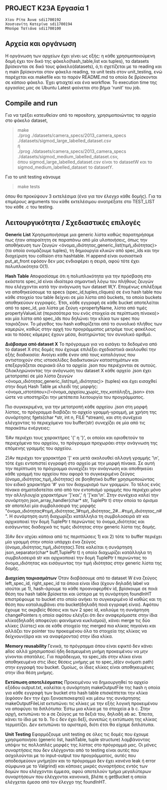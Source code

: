 ## PROJECT K23A Εργασία 1
	Χίου Ρίτα Άννα sdi1700192
	Χουσιανίτη Κατερίνα sdi1700194
	Μπούρα Τατιάνα sdi1700100

## Αρχεία και οργάνωση
Η οργάνωση των αρχείων έχει γίνει ως εξής: η κάθε χρησιμοποιούμενη δομή έχει τον δικό της φάκελο(hash_table,list και tuples), τα datasets βρίσκονται σε δικό τους φάκελο(datasets), ό,τι σχετίζεται με το reading και η main βρίσκονται στον φάκελο reading, τα unit tests στον unit_testing, ενώ παρέχεται και makefile και το παρόν README.md τα οποία δε βρίσκονται σε κάποιο φάκελο.
Έχει φτιαχτεί και ένα workflow. Το execution time της εργασίας μας σε Ubuntu Latest φαίνεται στο βήμα 'runit' του job.

## Compile and run
Για να τρέξει κατευθείαν από το repository, χρησιμοποιώντας τα αρχεία στο φάκελο dataset,
> make  
> ./prog ./datasets/camera_specs/2013_camera_specs ./datasets/sigmod_large_labelled_dataset.csv  
						ή  
> ./prog ./datasets/camera_specs/2013_camera_specs ./datasets/sigmod_medium_labelled_dataset.csv,  
όπου sigmod_large_labelled_dataset.csv είναι το datasetW και το sigmod_medium_labelled_dataset το datasetY.  
  
Για το unit testing κάνουμε
> make tests  

όπου θα προκύψουν 3 εκτελέσιμα (ένα για τον έλεγχο κάθε δομής). Για τα επιμέρους arguments του κάθε εκτελέσιμου ανατρέξατε στο TEST_LIST του κάθε .c του testing.

## Λειτουργικότητα / Σχεδιαστικές επιλογές

**Generic List**
Χρησιμοποιήσαμε μια generic λίστα καθώς παρατηρήσαμε πως ήταν απαραίτητη σε παραπάνω από μία υλοποιήσεις, όπως την αποθήκευση των ζευγών <όνομα_ιδιότητας,generic_list(τιμή_ιδιότητας)> (τα οποία ονομάζουμε tuples), τη δημιουργία κλικών από spec_ids και την διαχείριση του collision στα hashtable.
H append είναι ουσιαστικά put_at_front εφόσον δεν μας ενδιαφέρει η σειρά, αφού τότε έχει πολυπλοκότητα Ο(1).

**Hash Table**
Αποφασίσαμε ότι η πολυπλοκότητα για την πρόσβαση στο εκάστοτε spec_id είναι ιδιαίτερα σημαντική λόγω του πλήθους ζευγών που ελέγχονται κατά την ανάγνωση των dataset W,Y. Επομένως επιλέξαμε να αποθηκεύσουμε τα specs (spec_id,tuples,cliques) σε ένα hash table που κάθε στοιχείο του table δείχνει σε μία λίστα από buckets, τα οποία buckets αποθηκεύουν εγγραφές. Έτσι, κάθε εγγραφή σε κάθε bucket αποτελείται από το spec_id, μια λίστα με ζεύγη <propertyName, λίστα από τιμές propertyValueList (περισσότερα του ενός στοιχεία σε περίπτωση πίνακα)> και μία λίστα από spec_ids που δηλώνει την κλίκα των spec που ταιριάζουν. 
Το μέγεθος του hash καθορίζεται από το συνολικό πλήθος των καμερών, καθώς στην αρχή του προγράμματος μετράμε τους φακέλους και το πόσες κάμερες έχουν μέσα, διατηρώντας τον συνολικό αριθμό.

**Διάβασμα από dataset X**
Το πρόγραμμα για να εισάγει τα δεδομένα από το dataset X στις δομές που έχουμε επιλέξει σχεδιαστικά ακολουθεί την εξής διαδικασία:
Ανοίγει κάθε έναν από τους καταλόγους που αντιστοιχούν στις ιστοσελίδες διαδικτυακών καταστημάτων και επεξεργάζεται σειριακά όλα τα αρχεία .json που περιέχονται σε αυτούς.
Ολοκληρώνοντας την ανάγνωση του dataset X κάθε αρχείο .json έχει μετατραπεί σε μία λίστα ζευγών <όνομα_ιδιότητας,generic_list(τιμή_ιδιότητας)> (tuples) και έχει εισαχθεί στην δομή Hash Table με κλειδί της μορφής: 					<όνομα_ιστοτόπου>//<όνομα_αρχείου_χωρίς_την_κατάληξη_.json> 
έτσι ώστε να υποστηρίζει την μετέπειτα λειτουργία του προγράμματος.

Πιο συγκεκριμένα, για την μετατροπή κάθε αρχείου .json στη μορφή λίστας, το πρόγραμμα διαβάζει το αρχείο γραμμή-γραμμή, με χρήση της συνάρτησης fgets(char *str, int n, FILE *stream), και στη συνέχεια ελέγχοντας το περιεχόμενο του buffer(str) συνεχίζει σε μία από τις παρακάτω ενέργειες:

1)Αν περιέχει τους χαρακτήρες '{' η '}', οι οποίοι και οριοθετούν τα περιεχόμενα του αρχείου, το πρόγραμμα προχωράει στην ανάγνωση της επόμενης γραμμής του αρχείου.

2)Αν περιέχει τον χαρακτήρα '[' και μετά ακολουθεί αλλαγή γραμμής '\n', τότε έχει εντοπιστεί εγγραφή στο αρχείο με την μορφή πίνακα.
Σε αυτή την περίπτωση το πρόγραμμα συνεχίζει την ανάγνωση και αποθηκεύει κάθε γραμμή του αρχείου που αφορά το συγκεκριμένο ζεύγος (όνομα_ιδιότητας,τιμή_ιδιότητας) σε βοηθητικό buffer χρησιμοποιώντας τον ειδικό χαρακτήρα '#' για τον διαχωρισμό των γραμμών. Το τέλος ενός πίνακα σηματοδοτείται από από τον εντοπισμό γραμμής που περιέχει μόνο την αλληλουχία χαρακτήρων ']'και',' ή ']'και'\n'. Στην συνέχεια καλεί την συνάρτηση  json_array_handler(char* str, TuplePtr t) στην οποία το όρισμα str αποτελεί μία συμβολοσειρά της μορφής "όνομα_ιδιότητας#τιμή_ιδιότητας_1#τιμή_ιδιότητας_2#...#τιμή_ιδιότητας_n#". H συνάρτηση αυτή διαχωρίζει  κατάλληλα τη συμβολοσειρά str και αρχικοποιεί την δομή TuplePtr t περνώντας το όνομα_ιδιότητας και εισάγωντας διαδοχικά τις τιμές ιδιότητας στην generic λίστα της δομής.

3)Αν δεν ισχύει κάποια από τις περιπτώσεις 1) και 2) τότε το buffer περιέχει μία γραμμή στην οποία υπάρχει ένα ζεύγος (όνομα_ιδιότητας,τιμή_ιδιότητας).Τότε καλείται η συνάρτηση json_separator(char* buff,TuplePtr t) η οποία διαχωρίζει  κατάλληλα τη συμβολοσειρά str και αρχικοποιεί την δομή TuplePtr t περνώντας το όνομα_ιδιότητας και εισάγωντας την τιμή ιδιότητας στην generic λίστα της δομής. 

**Διαχείση ταιριασμάτων**
Όταν διαβάσουμε από το dataset W ένα ζεύγος left_spec_id, right_spec_id τα όποια είναι ίδια (έχουν δηλαδή label να ισούται με 1), hash-άρουμε το κάθε προαναφερθέν id, βρίσκουμε σε ποιά θέση του hash table βρίσκεται και ύστερα με τη συνάρτηση foundInHT επιστρέφουμε το bucket στο οποίο ανήκει το συγκεκριμένο id καθώς και τη θέση που καταλαμβάνει στο bucket(δηλαδή ποιά εγγραφή είναι). Αφότου έχουμε τις ακριβείς θέσεις και των 2 spec id, καλούμε τη συνάρτηση changePointers η οποία αφότου ελέγξει ότι δεν αναφερόμαστε στην ίδια κλίκα(δηλαδή αποφεύγει φαινόμενα κυκλισμού), κάνει merge τις δύο κλίκες (λίστες) και σε κάθε στοιχείο της merged πια κλίκας πηγαίνει και αλλάζει τον pointer του προκειμένου όλα τα στοιχεία της κλίκας να δείχνουν(άρα και να αναφέρονται) στην ίδια κλίκα. 

**Memory reusability**
Γενικά, το πρόγραμμα όπου είναι εφικτό δεν κάνει alloc αλλά χρησιμοποιεί ήδη δεσμευμένη μνήμη προκειμένου να μην γίνονται σπατάλες. Για παράδειγμα, τα spec_ids στην κλίκα είναι αποθηκευμένα στις ίδιες θέσεις μνήμης με το spec_id(εν ονόματι path) στην εγγραφή του bucket. Ομοίως, οι ίδιες κλίκες είναι αποθηκευμένες στην ίδια θέση μνήμης.

**Εκτύπωση αποτελέσματος**
Προκειμένου να δημιουργηθεί το αρχείο εξόδου output.txt, καλείται η συνάρτηση makeOutputFile της hash η οποία για κάθε εγγραφή των bucket στο hash table επισκέπτεται την κλίκα (εφόσον δεν την έχει ξαναεπισκεφτεί) και μέσω της συνάρτησης makeOutputFileList εκτυπώνει τις κλίκες με την εξής λογική προκειμένου να αποφύγει τα διπλότυπα: Έστω μια κλίκα με τα στοιχεία a b c. Στην αρχή, εκτυπώνει το a σε ζεύγος με τα δεξιά του, δηλαδή ab ac. Έπειτα, κάνει το ίδιο με το b. Το c δεν έχει δεξί, συνεπώς η εκτύπωση της κλίκας τερματίζει. Δεν εκτυπώνει τα αριστερά, διότι έτσι θα είχαμε διπλότυπα. 

**Unit Testing**
Εφαρμόζουμε unit testing σε όλες τις δομές που έχουμε χρησιμοποιήσει (generic list, hashTable, tuple structure) λαμβάνοντας υπόψιν τις πολλαπλές μορφές της λίστας στο πρόγραμμά μας. Οι μόνες συναρτήσεις που δεν ελέγχονται από το testing είναι αυτές που ασχολούνται με το input-output του προγράμματος, αυτές που αποδεσμεύουν μνήμη(αν και το πρόγραμμα δεν έχει κανένα leak ή error σύμφωνα με το Valgrind) και κάποιες μικρές συναρτήσεις εντός των δομών που ελέγχονται έμμεσα, αφού αποτελούν τμήμα μεγαλύτερων συναρτήσεων που ελέγχονται κανονικά, βλέπε η getBucket η οποία ελέγχεται έμεσα από τον έλεγχο της foundInHT. 
